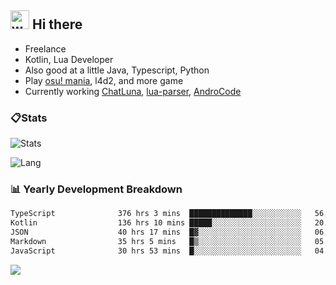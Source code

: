 ## <img alt="wave" src="https://raw.githubusercontent.com/MartinHeinz/MartinHeinz/master/wave.gif" width="30px"> Hi there

- Freelance
- Kotlin, Lua Developer
- Also good at a little Java, Typescript, Python
- Play [osu! mania](https://osu.ppy.sh/users/29808669), l4d2, and more game
- Currently working [ChatLuna](https://github.com/ChatLunaLab), [lua-parser](https://github.com/dingyi222666/lua-parser), [AndroCode](https://github.com/dingyi222666/AndroCode)

### 📋Stats

![Stats](https://github-readme-stats.vercel.app/api?username=dingyi222666&show_icons=true&icon_color=47A69E&title_color=47A69E&count_private=true)    

![Lang](https://github-readme-stats.vercel.app/api/top-langs/?username=dingyi222666&layout=compact&title_color=47A69E&hide=html,css,c,c%2B%2B)   

### 📊 Yearly Development Breakdown

<!--START_SECTION:waka-->

```txt
TypeScript              376 hrs 3 mins  ██████████████░░░░░░░░░░░   56.17 %
Kotlin                  136 hrs 10 mins █████░░░░░░░░░░░░░░░░░░░░   20.34 %
JSON                    40 hrs 17 mins  █▓░░░░░░░░░░░░░░░░░░░░░░░   06.02 %
Markdown                35 hrs 5 mins   █▒░░░░░░░░░░░░░░░░░░░░░░░   05.24 %
JavaScript              30 hrs 53 mins  █░░░░░░░░░░░░░░░░░░░░░░░░   04.61 %
```

<!--END_SECTION:waka-->

![](https://komarev.com/ghpvc/?username=dingyi222666)
